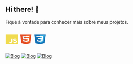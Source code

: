 ## Hi there! 🖖

Fique à vontade para conhecer mais sobre meus projetos.
  
<div style="display: inline_block"><br>
  <img align="center" alt="JS" height="30" width="40" src="https://raw.githubusercontent.com/devicons/devicon/master/icons/javascript/javascript-plain.svg"</img>
  <img align="center" alt="HTML" height="30" width="40" src="https://raw.githubusercontent.com/devicons/devicon/master/icons/html5/html5-original.svg"</img>
  <img align="center" alt="CSS" height="30" width="40" src="https://raw.githubusercontent.com/devicons/devicon/master/icons/css3/css3-original.svg"</img>
</div>

##

[![Blog](	https://img.shields.io/badge/Instagram-E4405F?style=for-the-badge&logo=instagram&logoColor=white)](https://www.instagram.com/_adryel_santosjr/?next=%2F) [![Blog](https://img.shields.io/badge/LinkedIn-0077B5?style=for-the-badge&logo=linkedin&logoColor=white)](https://www.linkedin.com/in/adryel-junio-de-sousa-73a75b268) [![Blog](https://img.shields.io/website-up-down-green-red/http/monip.org.svg)](https://controlegastos.netlify.app/)

